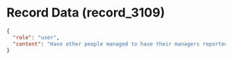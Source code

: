 # Record Data (record_3109)

```json
{
  "role": "user",
  "content": "Have other people managed to have their managers reported like this?\n"
}
```
